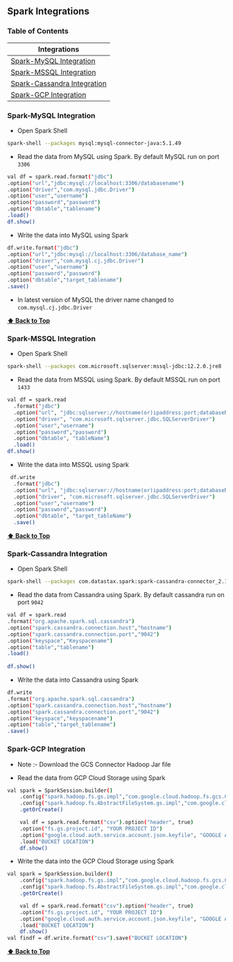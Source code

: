 ## Spark Integrations

### Table of Contents

|Integrations                                                |
|------------------------------------------------------------|
|[Spark-MySQL Integration](#spark-mysql-integration)         |
|[Spark-MSSQL Integration](#spark-mssql-integration)         |
|[Spark-Cassandra Integration](#spark-cassandra-integration) |
|[Spark-GCP Integration](#spark-gcp-integration)             |

### Spark-MySQL Integration
* Open Spark Shell 
```sh
spark-shell --packages mysql:mysql-connector-java:5.1.49
```
* Read the data from MySQL using Spark. By default MySQL run on port `3306`
```sh
val df = spark.read.format("jdbc")
.option("url","jdbc:mysql://localhost:3306/databasename")
.option("driver","com.mysql.jdbc.Driver")
.option("user","username")
.option("password","password")
.option("dbtable","tablename")
.load()
df.show()
```
* Write the data into MySQL using Spark
```sh
df.write.format("jdbc")
.option("url","jdbc:mysql://localhost:3306/database_name")
.option("driver","com.mysql.cj.jdbc.Driver")
.option("user","username")
.option("password","password")
.option("dbtable","target_tablename")
.save()

```
* In latest version of MySQL the driver name changed to `com.mysql.cj.jdbc.Driver`

**[⬆ Back to Top](#table-of-contents)**

### Spark-MSSQL Integration
* Open Spark Shell
```sh
spark-shell --packages com.microsoft.sqlserver:mssql-jdbc:12.2.0.jre8
```
* Read the data from MSSQL using Spark. By default MSSQL run on port `1433`
```sh
val df = spark.read
  .format("jdbc")
  .option("url", "jdbc:sqlserver://hostname(or)ipaddress:port;databaseName=database_name")
  .option("driver", "com.microsoft.sqlserver.jdbc.SQLServerDriver")
  .option("user","username")
  .option("password","password")
  .option("dbtable", "tableName")
  .load()
df.show()
```
* Write the data into MSSQL using Spark
```sh
 df.write
  .format("jdbc")
  .option("url", "jdbc:sqlserver://hostname(or)ipaddress:port;databaseName=database_name")
  .option("driver", "com.microsoft.sqlserver.jdbc.SQLServerDriver")
  .option("user","username")
  .option("password","password")
  .option("dbtable", "target_tableName")
  .save()
```
**[⬆ Back to Top](#table-of-contents)**

### Spark-Cassandra Integration
* Open Spark Shell
```sh
spark-shell --packages com.datastax.spark:spark-cassandra-connector_2.11:2.4.0
```
* Read the data from Cassandra using Spark. By default cassandra run on port `9042`
```sh
val df = spark.read
.format("org.apache.spark.sql.cassandra")
.option("spark.cassandra.connection.host","hostname")
.option("spark.cassandra.connection.port","9042")
.option("keyspace","Keyspacename")
.option("table","tablename")
.load()
			
df.show()
  ```
  * Write the data into Cassandra using Spark
  ```sh
  df.write
.format("org.apache.spark.sql.cassandra")
.option("spark.cassandra.connection.host","hostname")
.option("spark.cassandra.connection.port","9042")
.option("keyspace","keyspacename")
.option("table","target_tablename")
.save()
```


### Spark-GCP Integration

* Note :- Download the GCS Connector Hadoop Jar file

* Read the data from GCP Cloud Storage using Spark

```sh
val spark = SparkSession.builder()
    .config("spark.hadoop.fs.gs.impl","com.google.cloud.hadoop.fs.gcs.GoogleHadoopFileSystem")
    .config("spark.hadoop.fs.AbstractFileSystem.gs.impl","com.google.cloud.hadoop.fs.gcs.GoogleHadoopFS")
    .getOrCreate()

    val df = spark.read.format("csv").option("header", true)
    .option("fs.gs.project.id", "YOUR PROJECT ID")
    .option("google.cloud.auth.service.account.json.keyfile", "GOOGLE ACCOUNT JSON KEY FILE PATH")
    .load("BUCKET LOCATION")
    df.show()
```

* Write the data into the GCP Cloud Storage using Spark

```sh
val spark = SparkSession.builder()
    .config("spark.hadoop.fs.gs.impl","com.google.cloud.hadoop.fs.gcs.GoogleHadoopFileSystem")
    .config("spark.hadoop.fs.AbstractFileSystem.gs.impl","com.google.cloud.hadoop.fs.gcs.GoogleHadoopFS")
    .getOrCreate()

    val df = spark.read.format("csv").option("header", true)
    .option("fs.gs.project.id", "YOUR PROJECT ID")
    .option("google.cloud.auth.service.account.json.keyfile", "GOOGLE ACCOUNT JSON KEY FILE PATH")
    .load("BUCKET LOCATION")
    df.show()
val findf = df.write.format("csv").save("BUCKET LOCATION")
```

**[⬆ Back to Top](#table-of-contents)**


